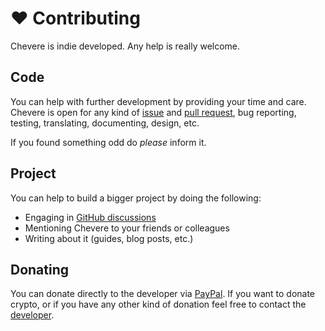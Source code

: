 # ❤ Contributing

Chevere is indie developed. Any help is really welcome.

## Code

You can help with further development by providing your time and care. Chevere is open for any kind of [issue](https://github.com/chevere/chevere/issues) and [pull request](https://github.com/chevere/chevere/pulls), bug reporting, testing, translating, documenting, design, etc.

If you found something odd do _please_ inform it.

## Project

You can help to build a bigger project by doing the following:

* Engaging in [GitHub discussions](https://github.com/chevere/chevere/discussions)
* Mentioning Chevere to your friends or colleagues
* Writing about it (guides, blog posts, etc.)

## Donating

You can donate directly to the developer via [PayPal](https://paypal.me/RodolfoBerrios). If you want to donate crypto, or if you have any other kind of donation feel free to contact the [developer](https://rodolfoberrios.com/).
